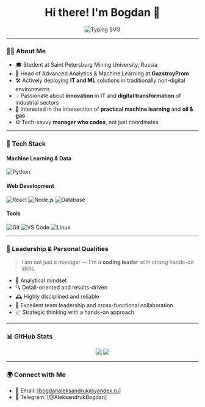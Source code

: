 <h1 align="center">Hi there! I'm Bogdan 👋</h1>

<p align="center">
  <img src="https://readme-typing-svg.herokuapp.com?font=Fira+Code&size=24&pause=1000&color=36BCF7&center=true&vCenter=true&width=600&lines=ML+Engineer+%26+Fullstack+Developer;IT+Innovator+in+Oil+%26+Gas;Leading+with+Code+%26+Vision" alt="Typing SVG" />
</p>

---

### 👨‍💼 About Me

- 🎓 Student at Saint Petersburg Mining University, Russia
- 🏢 Head of Advanced Analytics & Machine Learning at **GazstroyProm**
- 🛠️ Actively deploying **IT and ML** solutions in traditionally non-digital environments
- 💡 Passionate about **innovation** in IT and **digital transformation** of industrial sectors
- 💬 Interested in the intersection of **practical machine learning** and **oil & gas**
- ⚙️ Tech-savvy **manager who codes**, not just coordinates

---

### 🚀 Tech Stack

#### Machine Learning & Data
![Python](https://img.shields.io/badge/Python-ML%20%7C%20Pandas%20%7C%20Sklearn%20%7C%20XGBoost%20%7C%20PyTorch%20etc.-yellow?style=flat-square&logo=python)

#### Web Development
![React](https://img.shields.io/badge/React-Frontend-blue?style=flat-square&logo=react)
![Node.js](https://img.shields.io/badge/Node.js-Server-green?style=flat-square&logo=node.js)
![Database](https://img.shields.io/badge/PostgreSQL%20%7C%20MongoDB-Database-blue?style=flat-square&logo=postgresql)

#### Tools
![Git](https://img.shields.io/badge/Git-F05032?style=flat-square&logo=git)
![VS Code](https://img.shields.io/badge/VS%20Code-007ACC?style=flat-square&logo=visual-studio-code)
![Linux](https://img.shields.io/badge/Linux-000000?style=flat-square&logo=linux)

---

### 💼 Leadership & Personal Qualities

> I am not just a manager — I'm a **coding leader** with strong hands-on skills.

- 🧠 Analytical mindset
- 🔍 Detail-oriented and results-driven
- 🕰️ Highly disciplined and reliable
- 🤝 Excellent team leadership and cross-functional collaboration
- 📈 Strategic thinking with a hands-on approach

---

### 📊 GitHub Stats

<p align="center">
  <img src="https://github-readme-stats.vercel.app/api?username=aleksandrukbogdan&show_icons=true&theme=tokyonight" />
  <img src="https://github-readme-streak-stats.herokuapp.com/?user=aleksandrukbogdan&theme=tokyonight" />
</p>

---

### 🌍 Connect with Me

- 📧 Email: [bogdanaleksandruk@yandex.ru]
- 💬 Telegram: [@AleksandrukBogdan]
